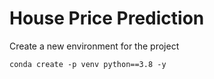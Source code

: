 # House Price Prediction


Create a new environment for the project

```
conda create -p venv python==3.8 -y
```